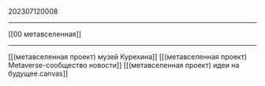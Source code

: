 202307120008
***
[[00 метавселенная]]
***
[[(метавселенная проект) музей Курехина]]
[[(метавселенная проект) Metaverse-сообщество новости]]
[[(метавселенная проект) идеи на будущее.canvas]]